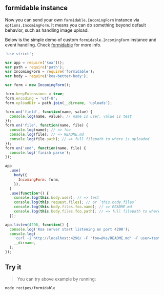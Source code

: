 ## formidable instance

Now you can send your own `formidable.IncomingForm` instance via
`options.IncomingForm`. It means you can do something beyond default behavior,
such as handling image upload.

Below is the simple demo of custom `formidable.IncomingForm` instance and event
handling. Check [formidable](https://github.com/felixge/node-formidable) for
more info.

```js
'use strict';

var app = require('koa')();
var path = require('path');
var IncomingForm = require('formidable');
var body = require('koa-better-body');

var form = new IncomingForm();

form.keepExtensions = true;
form.encoding = 'utf-8';
form.uploadDir = path.join(__dirname, 'uploads');

form.on('field', function(name, value) {
  console.log(name, value); // name is user, value is test
});
form.on('file', function(name, file) {
  console.log(name); // => foo
  console.log(file); // => README.md
  console.log(file.path); // => full filepath to where is uploaded
});
form.on('end', function(name, file) {
  console.log('finish parse');
});

app
  .use(
    body({
      IncomingForm: form,
    }),
  )
  .use(function*() {
    console.log(this.body.user); // => test
    console.log(this.request.files); // or `this.body.files`
    console.log(this.body.files.foo.name); // => README.md
    console.log(this.body.files.foo.path); // => full filepath to where is uploaded
  });

app.listen(4290, function() {
  console.log('Koa server start listening on port 4290');
  console.log(
    'curl -i http://localhost:4290/ -F "foo=@%s/README.md" -F user=test',
    __dirname,
  );
});
```

## Try it

> You can try above example by running:

```
node recipes/formidable
```

